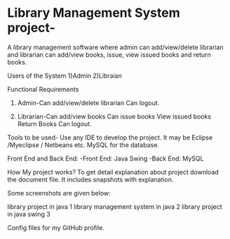 # Library Management System project-
 A library management software where admin can add/view/delete librarian and librarian can add/view books, issue, view issued books and return books.

Users of the System
1)Admin
2)Libraian

Functional Requirements
1. Admin-Can add/view/delete librarian
Can logout.

2. Librarian-Can add/view books Can issue books View issued books
Return Books
Can logout.

Tools to be used-
Use any IDE to develop the project. It may be Eclipse /Myeclipse / Netbeans etc.
MySQL for the database.

Front End and Back End:
-Front End: Java Swing
-Back End: MySQL

How  My project works?
To get detail explanation about project download the document file. It includes snapshots with explanation.

Some screenshots are given below:

library project in java 1 library management system in java 2 library project in java swing 3

Config files for my GitHub profile.
